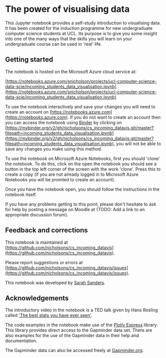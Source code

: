 # The power of visualising data
This Jupyter notebook provides a self-study introduction to visualising data. It has been created for the induction programme for new undergraduate computer science students at UCL. Its purpose is to give you some insight into one of the many ways that the skills you will learn on your undergraduate course can be used in 'real' life.

## Getting started
The notebook is hosted on the Microsoft Azure cloud service at:

[https://notebooks.azure.com/snicholson/projects/ucl-computer-science-data-scie/incoming_students_data_visualisation.ipynb](https://notebooks.azure.com/snicholson/projects/ucl-computer-science-data-scie/incoming_students_data_visualisation.ipynb)

To use the notebook interactively and save your changes you will need to create an account on [https://notebooks.azure.com](https://notebooks.azure.com). If you do not want to create an account then you can access the notebook using [Binder](https://mybinder.org) by clicking on [https://mybinder.org/v2/gh/nicholsons/cs_incoming_datavis.git/master?filepath=incoming_students_data_visualisation.ipynb](https://mybinder.org/v2/gh/nicholsons/cs_incoming_datavis.git/master?filepath=incoming_students_data_visualisation.ipynb), you will not be able to save any changes you make using this method.

To use the notebook on Microsoft Azure Notebooks, first you should 'clone' the notebook. To do this, click on the open the notebook you should see a button in the top left corner of the screen with the work 'clone'. Press this to create a copy (if you are not already logged in to Microsoft Azure Notebooks you will be promted to create an account).

Once you have the notebook open, you should follow the instructions in the notebook itself.

If you have any problems getting to this point, please don't hesitate to ask for help by posting a message on Moodle at {TODO: Add a link to an appropriate discussion forum}.

## Feedback and corrections
This notebook is maintained at [https://github.com/nicholsons/cs_incoming_datavis](https://github.com/nicholsons/cs_incoming_datavis). 

Please report suggestions or errors at [https://github.com/nicholsons/cs_incoming_datavis/issues](https://github.com/nicholsons/cs_incoming_datavis/issues).

This notebook was developed by [Sarah Sanders](mailto:sarah.sanders@ucl.ac.uk).

## Acknowledgements
The introductory video in the notebook is a TED talk given by Hans Rosling called ['The best stats you have ever seen'](https://www.ted.com/talks/hans_rosling_the_best_stats_you_ve_ever_seen?utm_campaign=tedspread&utm_medium=referral&utm_source=tedcomshare).

The code examples in the notebook make use of the [Plotly Express](https://plotly.com/python/plotly-express/) library. This library provides direct access to the Gapminder data set. There are also examples for the use of the Gapminder data in their help and documentation.

The Gapminder data can also be accessed freely at [Gapminder.org](https://www.gapminder.org/data/).

